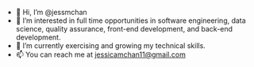 - 👋 Hi, I’m @jessmchan
- 👀 I’m interested in full time opportunities in software engineering, data science, quality assurance, front-end development, and back-end development.
- 🌱 I’m currently exercising and growing my technical skills.
- 📫 You can reach me at jessicamchan11@gmail.com

<!---
jessmchan/jessmchan is a ✨ special ✨ repository because its `README.md` (this file) appears on your GitHub profile.
You can click the Preview link to take a look at your changes.
--->
